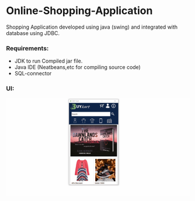 # Online-Shopping-Application
Shopping Application developed using java (swing) and integrated with database using JDBC.

### Requirements:
- JDK to run Compiled jar file.
- Java IDE (Neatbeans,etc for compiling source code)
- SQL-connector

### UI:
![Demo of Online Shopping Application](src/demo/buykart.gif)
